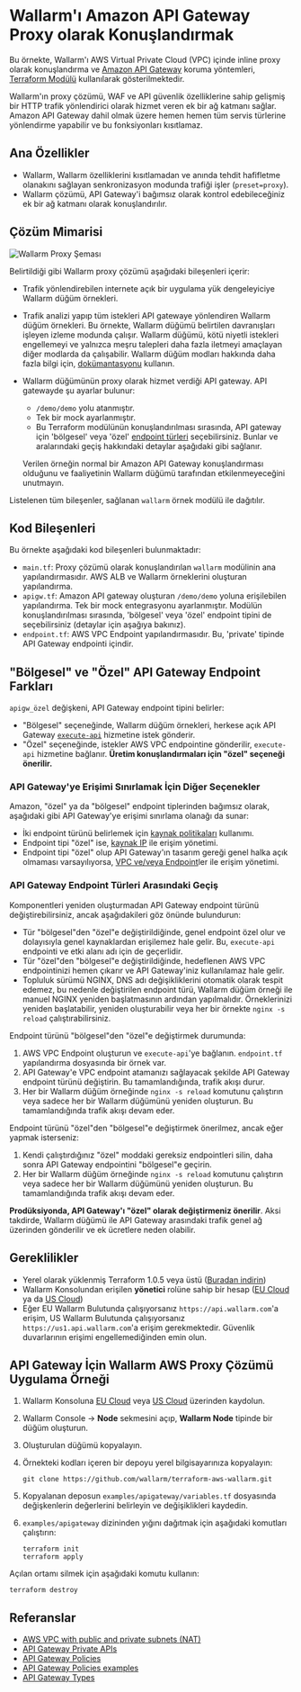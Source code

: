 # Wallarm'ı Amazon API Gateway Proxy olarak Konuşlandırmak

Bu örnekte, Wallarm'ı AWS Virtual Private Cloud (VPC) içinde inline proxy olarak konuşlandırma ve [Amazon API Gateway](https://aws.amazon.com/api-gateway/) koruma yöntemleri, [Terraform Modülü](https://registry.terraform.io/modules/wallarm/wallarm/aws/) kullanılarak gösterilmektedir.

Wallarm'ın proxy çözümü, WAF ve API güvenlik özelliklerine sahip gelişmiş bir HTTP trafik yönlendirici olarak hizmet veren ek bir ağ katmanı sağlar. Amazon API Gateway dahil olmak üzere hemen hemen tüm servis türlerine yönlendirme yapabilir ve bu fonksiyonları kısıtlamaz.

## Ana Özellikler  

* Wallarm, Wallarm özelliklerini kısıtlamadan ve anında tehdit hafifletme olanakını sağlayan senkronizasyon modunda trafiği işler (`preset=proxy`).
* Wallarm çözümü, API Gateway'i bağımsız olarak kontrol edebileceğiniz ek bir ağ katmanı olarak konuşlandırılır.

## Çözüm Mimarisi

![Wallarm Proxy Şeması](https://github.com/wallarm/terraform-aws-wallarm/blob/main/images/wallarm-as-proxy-for-aws-api-gateway.png?raw=true)

Belirtildiği gibi Wallarm proxy çözümü aşağıdaki bileşenleri içerir:

* Trafik yönlendirebilen internete açık bir uygulama yük dengeleyiciye Wallarm düğüm örnekleri.
* Trafik analizi yapıp tüm istekleri API gatewaye yönlendiren Wallarm düğüm örnekleri.
    Bu örnekte, Wallarm düğümü belirtilen davranışları işleyen izleme modunda çalışır. Wallarm düğümü, kötü niyetli istekleri engellemeyi ve yalnızca meşru talepleri daha fazla iletmeyi amaçlayan diğer modlarda da çalışabilir. Wallarm düğüm modları hakkında daha fazla bilgi için, [dokümantasyonu](https://docs.wallarm.com/admin-en/configure-wallarm-mode/) kullanın.
* Wallarm düğümünün proxy olarak hizmet verdiği API gateway. API gatewayde şu ayarlar bulunur:
    * `/demo/demo` yolu atanmıştır.
    * Tek bir mock ayarlanmıştır.
    * Bu Terraform modülünün konuşlandırılması sırasında, API gateway için 'bölgesel' veya 'özel' [endpoint türleri](https://docs.aws.amazon.com/apigateway/latest/developerguide/api-gateway-api-endpoint-types.html) seçebilirsiniz. Bunlar ve aralarındaki geçiş hakkındaki detaylar aşağıdaki gibi sağlanır.
   
   Verilen örneğin normal bir Amazon API Gateway konuşlandırması olduğunu ve faaliyetinin Wallarm düğümü tarafından etkilenmeyeceğini unutmayın.

Listelenen tüm bileşenler, sağlanan `wallarm` örnek modülü ile dağıtılır.

## Kod Bileşenleri

Bu örnekte aşağıdaki kod bileşenleri bulunmaktadır:

* `main.tf`: Proxy çözümü olarak konuşlandırılan `wallarm` modülinin ana yapılandırmasıdır. AWS ALB ve Wallarm örneklerini oluşturan yapılandırma.
* `apigw.tf`: Amazon API gateway oluşturan `/demo/demo` yoluna erişilebilen yapılandırma. Tek bir mock entegrasyonu ayarlanmıştır. Modülün konuşlandırılması sırasında, 'bölgesel' veya 'özel' endpoint tipini de seçebilirsiniz (detaylar için aşağıya bakınız).
* `endpoint.tf`: AWS VPC Endpoint yapılandırmasıdır. Bu, 'private' tipinde API Gateway endpointi içindir.

## "Bölgesel" ve "Özel" API Gateway Endpoint Farkları

`apigw_özel` değişkeni, API Gateway endpoint tipini belirler:

* "Bölgesel" seçeneğinde, Wallarm düğüm örnekleri, herkese açık API Gateway [`execute-api`](https://docs.aws.amazon.com/apigateway/latest/developerguide/how-to-call-api.html) hizmetine istek gönderir.
* "Özel" seçeneğinde, istekler AWS VPC endpointine gönderilir, `execute-api` hizmetine bağlanır. **Üretim konuşlandırmaları için "özel" seçeneği önerilir.**

### API Gateway'ye Erişimi Sınırlamak İçin Diğer Seçenekler

Amazon, "özel" ya da "bölgesel" endpoint tiplerinden bağımsız olarak, aşağıdaki gibi API Gateway'ye erişimi sınırlama olanağı da sunar:

* İki endpoint türünü belirlemek için [kaynak politikaları](https://docs.aws.amazon.com/apigateway/latest/developerguide/apigateway-resource-policies.html) kullanımı.
* Endpoint tipi "özel" ise, [kaynak IP](https://docs.aws.amazon.com/apigateway/latest/developerguide/apigateway-resource-policies-examples.html) ile erişim yönetimi.
* Endpoint tipi "özel" olup API Gateway'ın tasarım gereği genel halka açık olmaması varsayılıyorsa, [VPC ve/veya Endpoint](https://docs.aws.amazon.com/apigateway/latest/developerguide/apigateway-resource-policies-examples.html)ler ile erişim yönetimi.

### API Gateway Endpoint Türleri Arasındaki Geçiş

Komponentleri yeniden oluşturmadan API Gateway endpoint türünü değiştirebilirsiniz, ancak aşağıdakileri göz önünde bulundurun:

* Tür "bölgesel"den "özel"e değiştirildiğinde, genel endpoint özel olur ve dolayısıyla genel kaynaklardan erişilemez hale gelir. Bu, `execute-api` endpointi ve etki alanı adı için de geçerlidir.
* Tür "özel"den "bölgesel"e değiştirildiğinde, hedeflenen AWS VPC endpointinizi hemen çıkarır ve API Gateway'iniz kullanılamaz hale gelir.
* Topluluk sürümü NGINX, DNS adı değişikliklerini otomatik olarak tespit edemez, bu nedenle değiştirilen endpoint türü, Wallarm düğüm örneği ile manuel NGINX yeniden başlatmasının ardından yapılmalıdır.
    Örneklerinizi yeniden başlatabilir, yeniden oluşturabilir veya her bir örnekte `nginx -s reload` çalıştırabilirsiniz.

Endpoint türünü "bölgesel"den "özel"e değiştirmek durumunda:

1. AWS VPC Endpoint oluşturun ve `execute-api`'ye bağlanın. `endpoint.tf` yapılandırma dosyasında bir örnek var.
1. API Gateway'e VPC endpoint atamanızı sağlayacak şekilde API Gateway endpoint türünü değiştirin. Bu tamamlandığında, trafik akışı durur.
1. Her bir Wallarm düğüm örneğinde `nginx -s reload` komutunu çalıştırın veya sadece her bir Wallarm düğümünü yeniden oluşturun. Bu tamamlandığında trafik akışı devam eder.
   
Endpoint türünü "özel"den "bölgesel"e değiştirmek önerilmez, ancak eğer yapmak isterseniz:

1. Kendi çalıştırdığınız "özel" moddaki gereksiz endpointleri silin, daha sonra API Gateway endpointini "bölgesel"e geçirin.
1. Her bir Wallarm düğüm örneğinde `nginx -s reload` komutunu çalıştırın veya sadece her bir Wallarm düğümünü yeniden oluşturun. Bu tamamlandığında trafik akışı devam eder.

**Prodüksiyonda, API Gateway'ı "özel" olarak değiştirmeniz önerilir**. Aksi takdirde, Wallarm düğümü ile API Gateway arasındaki trafik genel ağ üzerinden gönderilir ve ek ücretlere neden olabilir.

## Gereklilikler

* Yerel olarak yüklenmiş Terraform 1.0.5 veya üstü ([Buradan indirin](https://learn.hashicorp.com/tutorials/terraform/install-cli))
* Wallarm Konsolundan erişilen **yönetici** rolüne sahip bir hesap ([EU Cloud](https://my.wallarm.com/) ya da [US Cloud](https://us1.my.wallarm.com/))
* Eğer EU Wallarm Bulutunda çalışıyorsanız `https://api.wallarm.com`'a erişim, US Wallarm Bulutunda çalışıyorsanız `https://us1.api.wallarm.com`'a erişim gerekmektedir. Güvenlik duvarlarının erişimi engellemediğinden emin olun.

## API Gateway İçin Wallarm AWS Proxy Çözümü Uygulama Örneği

1. Wallarm Konsoluna [EU Cloud](https://my.wallarm.com/nodes) veya [US Cloud](https://us1.my.wallarm.com/nodes) üzerinden kaydolun.
1. Wallarm Console → **Node** sekmesini açıp, **Wallarm Node** tipinde bir düğüm oluşturun.
1. Oluşturulan düğümü kopyalayın.
1. Örnekteki kodları içeren bir depoyu yerel bilgisayarınıza kopyalayın:

    ```
    git clone https://github.com/wallarm/terraform-aws-wallarm.git
    ```
1. Kopyalanan deposun `examples/apigateway/variables.tf` dosyasında değişkenlerin değerlerini belirleyin ve değişiklikleri kaydedin.
1. `examples/apigateway` dizininden yığını dağıtmak için aşağıdaki komutları çalıştırın:

    ```
    terraform init
    terraform apply
    ```

Açılan ortamı silmek için aşağıdaki komutu kullanın: 

```
terraform destroy
```

## Referanslar

* [AWS VPC with public and private subnets (NAT)](https://docs.aws.amazon.com/vpc/latest/userguide/VPC_Scenario2.html)
* [API Gateway Private APIs](https://docs.aws.amazon.com/apigateway/latest/developerguide/apigateway-private-apis.html)
* [API Gateway Policies](https://docs.aws.amazon.com/apigateway/latest/developerguide/apigateway-resource-policies.html)
* [API Gateway Policies examples](https://docs.aws.amazon.com/apigateway/latest/developerguide/apigateway-resource-policies-examples.html)
* [API Gateway Types](https://docs.aws.amazon.com/apigateway/latest/developerguide/api-gateway-api-endpoint-types.html)
